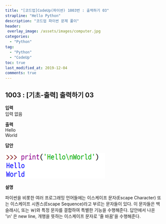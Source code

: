 ```yaml
---
title: "[코드업]CodeUp(파이썬) 1003번 : 출력하기 03"
strapline: "Hello Python"
description: "코드업 파이썬 문제 풀이"
header:
 overlay_image: /assets/images/computer.jpg
categories:
  - "Python"
tag:
  - "Python"
  - "CodeUp"
toc: true
last_modified_at: 2019-12-04
comments: true
---
```


## 1003 : [기초-출력] 출력하기 03


**입력**<br>
입력 없음

**출력**<br>
Hello<br>World


**답안**<br>

![a1003](/assets/images/1003.jpg)


**설명**

파이썬을 비롯한 여러 프로그래밍 언어들에는 이스케이프 문자(Escape Character) 또는 이스케이프 시퀀스(Escape Sequence)라고 부르는 문자들이 있다. 이 문자들은 백 슬래시(\, 또는 ￦)와 특정 문자를 결합하여 특별한 기능을 수행해준다. 답안에서 나온 '\n' 은 new line, 개행을 뜻하는 이스케이프 문자로 '줄 바꿈'을 수행해준다. 

